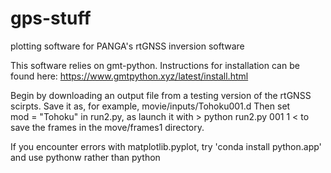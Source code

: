 # gps-stuff

plotting software for PANGA's rtGNSS inversion software

This software relies on gmt-python. Instructions for installation can be found here:
https://www.gmtpython.xyz/latest/install.html

Begin by downloading an output file from a testing version of the rtGNSS scirpts. Save it as, for example, movie/inputs/Tohoku001.d
Then set  
mod = "Tohoku" 
in run2.py, as launch it with > python run2.py 001 1 < to save the frames in the move/frames1 directory.

If you encounter errors with matplotlib.pyplot, try 'conda install python.app' and use pythonw rather than python